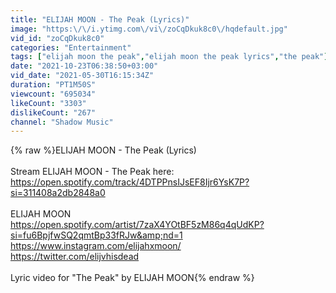 ```yaml
---
title: "ELIJAH MOON - The Peak (Lyrics)"
image: "https:\/\/i.ytimg.com\/vi\/zoCqDkuk8c0\/hqdefault.jpg"
vid_id: "zoCqDkuk8c0"
categories: "Entertainment"
tags: ["elijah moon the peak","elijah moon the peak lyrics","the peak"]
date: "2021-10-23T06:38:50+03:00"
vid_date: "2021-05-30T16:15:34Z"
duration: "PT1M50S"
viewcount: "695034"
likeCount: "3303"
dislikeCount: "267"
channel: "Shadow Music"
---
```

{% raw %}ELIJAH MOON - The Peak (Lyrics)<br /><br />Stream ELIJAH MOON - The Peak here: <a rel="nofollow" target="blank" href="https://open.spotify.com/track/4DTPPnsIJsEF8Ijr6YsK7P?si=311408a2db2848a0">https://open.spotify.com/track/4DTPPnsIJsEF8Ijr6YsK7P?si=311408a2db2848a0</a><br /><br />ELIJAH MOON<br /><a rel="nofollow" target="blank" href="https://open.spotify.com/artist/7zaX4YOtBF5zM86q4qUdKP?si=fu6BpjfwSQ2qmtBp33fRJw&amp;nd=1">https://open.spotify.com/artist/7zaX4YOtBF5zM86q4qUdKP?si=fu6BpjfwSQ2qmtBp33fRJw&amp;nd=1</a><br /><a rel="nofollow" target="blank" href="https://www.instagram.com/elijahxmoon/">https://www.instagram.com/elijahxmoon/</a><br /><a rel="nofollow" target="blank" href="https://twitter.com/elijvhisdead">https://twitter.com/elijvhisdead</a><br /><br />Lyric video for &quot;The Peak&quot; by ELIJAH MOON{% endraw %}
